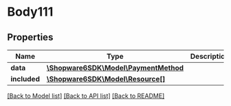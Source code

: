 # Body111

## Properties
Name | Type | Description | Notes
------------ | ------------- | ------------- | -------------
**data** | [**\Shopware6SDK\Model\PaymentMethod**](PaymentMethod.md) |  | [optional] 
**included** | [**\Shopware6SDK\Model\Resource[]**](Resource.md) |  | [optional] 

[[Back to Model list]](../../README.md#documentation-for-models) [[Back to API list]](../../README.md#documentation-for-api-endpoints) [[Back to README]](../../README.md)

